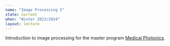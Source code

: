```yaml
---
name: "Image Processing I"
state: current
when: "Winter 2023/2024"
layout: lecture
---
```


Introduction to image processing for the master program [Medical Photonics](https://www.uniklinikum-jena.de/medpho/en/).
